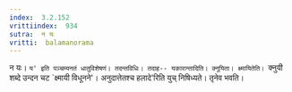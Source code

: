 ```yaml
---
index:  3.2.152
vrittiindex:  934
sutra:  न यः
vritti:  balamanorama 
---
```


न यः। `य' इति पञ्चम्यनतं धातुविशेषणं। तदन्तविधिः। तदाह-- यकारान्तादिति। क्नूयिता। क्ष्मायितेति। `क्नुयी शब्दे उन्दन चट `क्ष्मायी विधूनने'। अनुदात्तेतश्च हलादे'रिति युच् निषिध्यते। तृनेव भवति। 

